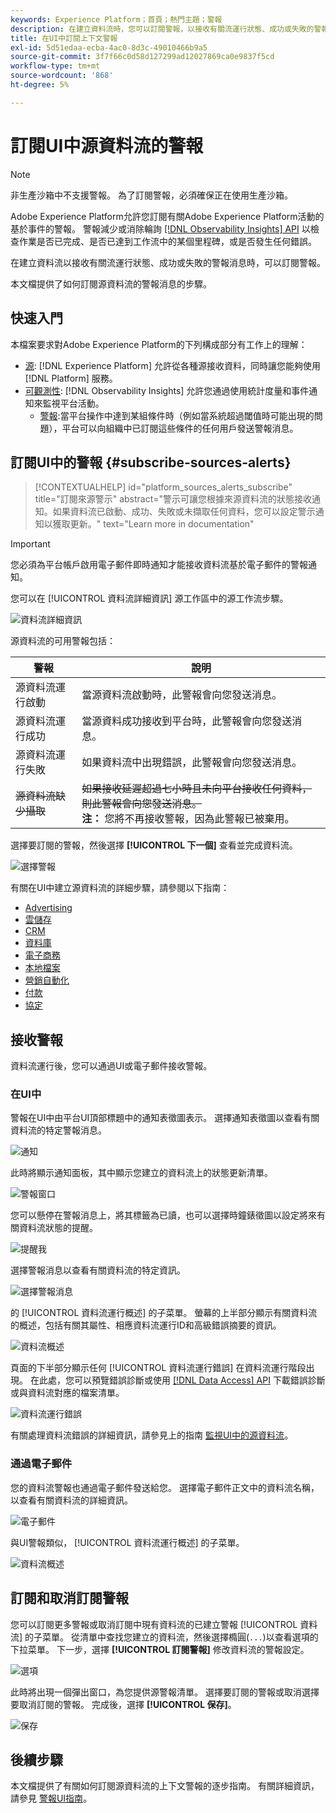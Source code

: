 ```yaml
---
keywords: Experience Platform；首頁；熱門主題；警報
description: 在建立資料流時，您可以訂閱警報，以接收有關流運行狀態、成功或失敗的警報消息。
title: 在UI中訂閱上下文警報
exl-id: 5d51edaa-ecba-4ac0-8d3c-49010466b9a5
source-git-commit: 3f7f66c0d58d127299ad12027869ca0e9837f5cd
workflow-type: tm+mt
source-wordcount: '868'
ht-degree: 5%

---
```


# 訂閱UI中源資料流的警報

>[!NOTE]
>
>非生產沙箱中不支援警報。 為了訂閱警報，必須確保正在使用生產沙箱。

Adobe Experience Platform允許您訂閱有關Adobe Experience Platform活動的基於事件的警報。 警報減少或消除輪詢 [[!DNL Observability Insights] API](../../../observability/api/overview.md) 以檢查作業是否已完成、是否已達到工作流中的某個里程碑，或是否發生任何錯誤。

在建立資料流以接收有關流運行狀態、成功或失敗的警報消息時，可以訂閱警報。

本文檔提供了如何訂閱源資料流的警報消息的步驟。

## 快速入門

本檔案要求對Adobe Experience Platform的下列構成部分有工作上的理解：

* [源](../../home.md): [!DNL Experience Platform] 允許從各種源接收資料，同時讓您能夠使用 [!DNL Platform] 服務。
* [可觀測性](../../../observability/home.md): [!DNL Observability Insights] 允許您通過使用統計度量和事件通知來監視平台活動。
   * [警報](../../../observability/alerts/overview.md):當平台操作中達到某組條件時（例如當系統超過閾值時可能出現的問題），平台可以向組織中已訂閱這些條件的任何用戶發送警報消息。

## 訂閱UI中的警報 {#subscribe-sources-alerts}

>[!CONTEXTUALHELP]
>id="platform_sources_alerts_subscribe"
>title="訂閱來源警示"
>abstract="警示可讓您根據來源資料流的狀態接收通知。如果資料流已啟動、成功、失敗或未擷取任何資料，您可以設定警示通知以獲取更新。"
>text="Learn more in documentation"

>[!IMPORTANT]
>
>您必須為平台帳戶啟用電子郵件即時通知才能接收資料流基於電子郵件的警報通知。

您可以在 [!UICONTROL 資料流詳細資訊] 源工作區中的源工作流步驟。

![資料流詳細資訊](../../images/tutorials/alerts/dataflow-detail.png)

源資料流的可用警報包括：

| 警報 | 說明 |
| --- | --- |
| 源資料流運行啟動 | 當源資料流啟動時，此警報會向您發送消息。 |
| 源資料流運行成功 | 當源資料成功接收到平台時，此警報會向您發送消息。 |
| 源資料流運行失敗 | 如果資料流中出現錯誤，此警報會向您發送消息。 |
| ~~源資料流缺少攝取~~ | ~~如果接收延遲超過七小時且未向平台接收任何資料，則此警報會向您發送消息。~~ <br>**注：** 您將不再接收警報，因為此警報已被棄用。 |

選擇要訂閱的警報，然後選擇 **[!UICONTROL 下一個]** 查看並完成資料流。

![選擇警報](../../images/tutorials/alerts/select-alerts.png)

有關在UI中建立源資料流的詳細步驟，請參閱以下指南：

* [Advertising](./dataflow/advertising.md)
* [雲儲存](./dataflow/batch/cloud-storage.md)
* [CRM](./dataflow/crm.md)
* [資料庫](./dataflow/databases.md)
* [電子商務](./dataflow/ecommerce.md)
* [本地檔案](./create/local-system/local-file-upload.md)
* [營銷自動化](./dataflow/marketing-automation.md)
* [付款](./dataflow/payments.md)
* [協定](./dataflow/protocols.md)

## 接收警報

資料流運行後，您可以通過UI或電子郵件接收警報。

### 在UI中

警報在UI中由平台UI頂部標題中的通知表徵圖表示。 選擇通知表徵圖以查看有關資料流的特定警報消息。

![通知](../../images/tutorials/alerts/notification.png)

此時將顯示通知面板，其中顯示您建立的資料流上的狀態更新清單。

![警報窗口](../../images/tutorials/alerts/alert-window.png)

您可以懸停在警報消息上，將其標籤為已讀，也可以選擇時鐘錶徵圖以設定將來有關資料流狀態的提醒。

![提醒我](../../images/tutorials/alerts/remind-me.png)

選擇警報消息以查看有關資料流的特定資訊。

![選擇警報消息](../../images/tutorials/alerts/select-alert-message.png)

的 [!UICONTROL 資料流運行概述] 的子菜單。 螢幕的上半部分顯示有關資料流的概述，包括有關其屬性、相應資料流運行ID和高級錯誤摘要的資訊。

![資料流概述](../../images/tutorials/alerts/dataflow-overview.png)

頁面的下半部分顯示任何 [!UICONTROL 資料流運行錯誤] 在資料流運行階段出現。 在此處，您可以預覽錯誤診斷或使用 [[!DNL Data Access] API](https://www.adobe.io/experience-platform-apis/references/data-access/) 下載錯誤診斷或與資料流對應的檔案清單。

![資料流運行錯誤](../../images/tutorials/alerts/dataflow-run-error.png)

有關處理資料流錯誤的詳細資訊，請參見上的指南 [監視UI中的源資料流](../../../dataflows/ui/monitor-sources.md)。

### 通過電子郵件

您的資料流警報也通過電子郵件發送給您。 選擇電子郵件正文中的資料流名稱，以查看有關資料流的詳細資訊。

![電子郵件](../../images/tutorials/alerts/email.png)

與UI警報類似， [!UICONTROL 資料流運行概述] 的子菜單。

![資料流概述](../../images/tutorials/alerts/dataflow-overview.png)

## 訂閱和取消訂閱警報

您可以訂閱更多警報或取消訂閱中現有資料流的已建立警報 [!UICONTROL 資料流] 的子菜單。 從清單中查找您建立的資料流，然後選擇橢圓(`...`)以查看選項的下拉菜單。 下一步，選擇 **[!UICONTROL 訂閱警報]** 修改資料流的警報設定。

![選項](../../images/tutorials/alerts/options.png)

此時將出現一個彈出窗口，為您提供源警報清單。 選擇要訂閱的警報或取消選擇要取消訂閱的警報。 完成後，選擇 **[!UICONTROL 保存]**。

![保存](../../images/tutorials/alerts/save.png)

## 後續步驟

本文檔提供了有關如何訂閱源資料流的上下文警報的逐步指南。 有關詳細資訊，請參見 [警報UI指南](../../../observability/alerts/ui.md)。